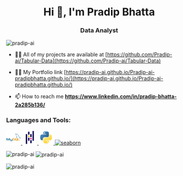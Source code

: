 <h1 align="center">Hi 👋, I'm Pradip Bhatta</h1>
<h3 align="center">Data Analyst</h3>

<p align="left"> <img src="https://komarev.com/ghpvc/?username=pradip-ai&label=Profile%20views&color=0e75b6&style=flat" alt="pradip-ai" /> </p>

- 👨‍💻 All of my projects are available at [https://github.com/Pradip-ai/Tabular-Data](https://github.com/Pradip-ai/Tabular-Data)

- 👨‍💻 My Portfolio link [https://pradip-ai.github.io/Pradip-ai-pradipbhatta.github.io/](https://pradip-ai.github.io/Pradip-ai-pradipbhatta.github.io/)

- 📫 How to reach me **https://www.linkedin.com/in/pradip-bhatta-2a285b136/**


<h3 align="left">Languages and Tools:</h3>
<p align="left"> <a href="https://www.mysql.com/" target="_blank" rel="noreferrer"> <img src="https://raw.githubusercontent.com/devicons/devicon/master/icons/mysql/mysql-original-wordmark.svg" alt="mysql" width="40" height="40"/> </a> <a href="https://pandas.pydata.org/" target="_blank" rel="noreferrer"> <img src="https://raw.githubusercontent.com/devicons/devicon/2ae2a900d2f041da66e950e4d48052658d850630/icons/pandas/pandas-original.svg" alt="pandas" width="40" height="40"/> </a> <a href="https://www.python.org" target="_blank" rel="noreferrer"> <img src="https://raw.githubusercontent.com/devicons/devicon/master/icons/python/python-original.svg" alt="python" width="40" height="40"/> </a> <a href="https://seaborn.pydata.org/" target="_blank" rel="noreferrer"> <img src="https://seaborn.pydata.org/_images/logo-mark-lightbg.svg" alt="seaborn" width="40" height="40"/> </a> </p>

<p><img align="left" src="https://github-readme-stats.vercel.app/api/top-langs?username=pradip-ai&show_icons=true&locale=en&layout=compact" alt="pradip-ai" /></p>

<p>&nbsp;<img align="center" src="https://github-readme-stats.vercel.app/api?username=pradip-ai&show_icons=true&locale=en" alt="pradip-ai" /></p>

<p><img align="center" src="https://github-readme-streak-stats.herokuapp.com/?user=pradip-ai&" alt="pradip-ai" /></p>
